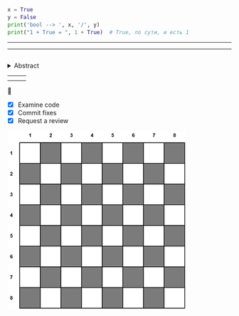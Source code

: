 ```python
x = True
y = False
print('bool --> ', x, '/', y)
print("1 + True = ", 1 + True)  # True, по сути, и есть 1
```

---

---

```python

```

<details>
<summary>Abstract</summary>
Here are the details.
</details>


|  |  |  |
| -- | -- | -- |
|  |  |  |
|  |  |  |

🚀️

- [X]  Examine code
- [X]  Commit fixes
- [X]  Request a review

![board](img/board.png)
